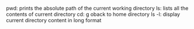 pwd: prints the absolute path of the current working directory
ls: lists all the contents of current directory
cd: g oback to home directory
ls -l: display current directory content in long format
